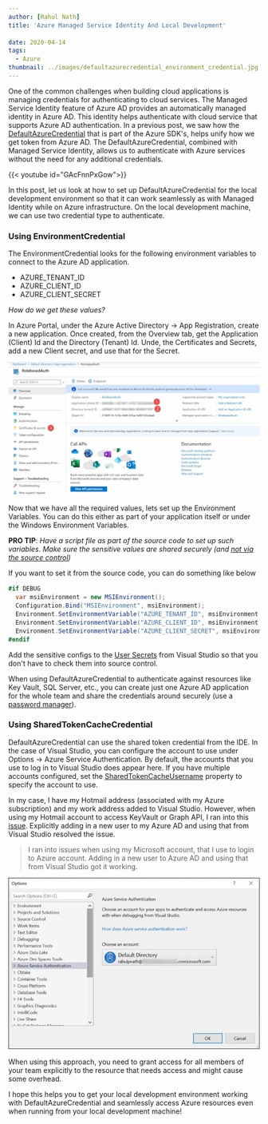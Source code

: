 ```yaml
---
author: [Rahul Nath]
title: 'Azure Managed Service Identity And Local Development'
  
date: 2020-04-14
tags:
  - Azure
thumbnail: ../images/defaultazurecredential_environment_credential.jpg
---
```


One of the common challenges when building cloud applications is managing credentials for authenticating to cloud services. The Managed Service Identity feature of Azure AD provides an automatically managed identity in Azure AD. This identity helps authenticate with cloud service that supports Azure AD authentication. In a previous post, we saw how the [DefaultAzureCredential](https://www.rahulpnath.com/blog/defaultazurecredential_from_azure_sdk/) that is part of the Azure SDK's, helps unify how we get token from Azure AD. The DefaultAzureCredential, combined with Managed Service Identity, allows us to authenticate with Azure services without the need for any additional credentials.

{{< youtube id="GAcFnnPxGow">}}

In this post, let us look at how to set up DefaultAzureCredential for the local development environment so that it can work seamlessly as with Managed Identity while on Azure infrastructure. On the local development machine, we can use two credential type to authenticate.

### Using EnvironmentCredential

The EnvironmentCredential looks for the following environment variables to connect to the Azure AD application.

- AZURE_TENANT_ID
- AZURE_CLIENT_ID
- AZURE_CLIENT_SECRET

_How do we get these values?_

In Azure Portal, under the Azure Active Directory -> App Registration, create a new application. Once created, from the Overview tab, get the Application (Client) Id and the Directory (Tenant) Id. Unde, the Certificates and Secrets, add a new Client secret, and use that for the Secret.

![](../images/defaultazurecredential_environment_credential.jpg)

Now that we have all the required values, lets set up the Environment Variables. You can do this either as part of your application itself or under the Windows Environment Variables.

**PRO TIP**: _Have a script file as part of the source code to set up such variables. Make sure the sensitive values are shared securely (and [not via the source control](https://www.rahulpnath.com/blog/keeping-sensitive-configuration-data-out-of-source-control/))_

If you want to set it from the source code, you can do something like below

```csharp
#if DEBUG
  var msiEnvironment = new MSIEnvironment();
  Configuration.Bind("MSIEnvironment", msiEnvironment);
  Environment.SetEnvironmentVariable("AZURE_TENANT_ID", msiEnvironment.TenantId);
  Environment.SetEnvironmentVariable("AZURE_CLIENT_ID", msiEnvironment.ClientId);
  Environment.SetEnvironmentVariable("AZURE_CLIENT_SECRET", msiEnvironment.ClientSecret);
#endif
```

Add the sensitive configs to the [User Secrets](https://docs.microsoft.com/en-us/aspnet/core/security/app-secrets?view=aspnetcore-3.1&tabs=windows#json-structure-flattening-in-visual-studio) from Visual Studio so that you don't have to check them into source control.

When using DefaultAzureCredential to authenticate against resources like Key Vault, SQL Server, etc., you can create just one Azure AD application for the whole team and share the credentials around securely (use a [password manager](/blog/password-manager-get-one-if-you-havent-already/)).

### Using SharedTokenCacheCredential

DefaultAzureCredential can use the shared token credential from the IDE. In the case of Visual Studio, you can configure the account to use under Options -> Azure Service Authentication. By default, the accounts that you use to log in to Visual Studio does appear here. If you have multiple accounts configured, set the [SharedTokenCacheUsername](https://docs.microsoft.com/en-us/dotnet/api/azure.identity.defaultazurecredentialoptions.sharedtokencacheusername?view=azure-dotnet) property to specify the account to use.

In my case, I have my Hotmail address (associated with my Azure subscription) and my work address added to Visual Studio. However, when using my Hotmail account to access KeyVault or Graph API, I ran into this [issue](https://github.com/Azure/azure-sdk-for-net/issues/8658). Explicitly adding in a new user to my Azure AD and using that from Visual Studio resolved the issue.

> I ran into issues when using my Microsoft account, that I use to login to Azure account. Adding in a new user to Azure AD and using that from Visual Studio got it working.

![](../images/vs_azure_service_authentication.jpg)

When using this approach, you need to grant access for all members of your team explicitly to the resource that needs access and might cause some overhead.

I hope this helps you to get your local development environment working with DefaultAzureCredential and seamlessly access Azure resources even when running from your local development machine!
